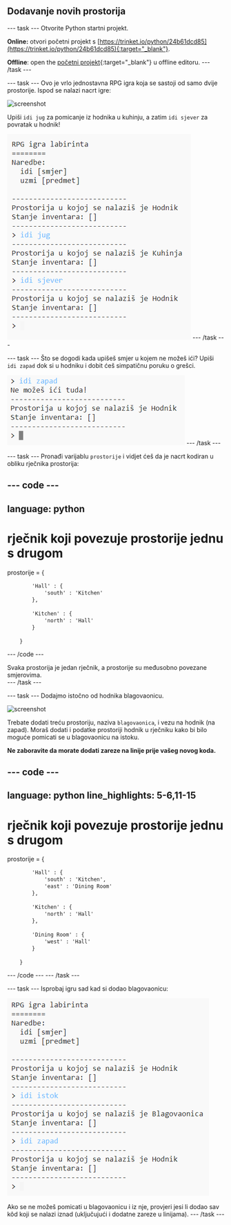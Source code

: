 ## Dodavanje novih prostorija

--- task --- Otvorite Python startni projekt.

**Online:** otvori početni projekt s [https://trinket.io/python/24b61dcd85](https://trinket.io/python/24b61dcd85){:target="_blank"}.

**Offline**: open the [početni projekt](https://rpf.io/p/hr-HR/rpg-go){:target="_blank"} u offline editoru. --- /task ---

--- task --- Ovo je vrlo jednostavna RPG igra koja se sastoji od samo dvije prostorije. Ispod se nalazi nacrt igre:

![screenshot](images/rpg-map1.png)

Upiši `idi jug` za pomicanje iz hodnika u kuhinju, a zatim `idi sjever` za povratak u hodnik!

![screenshot](images/rpg-controls.png) --- /task ---

--- task --- Što se dogodi kada upišeš smjer u kojem ne možeš ići? Upiši `idi zapad` dok si u hodniku i dobit ćeš simpatičnu poruku o grešci.

![screenshot](images/rpg-error.png) --- /task ---

--- task --- Pronađi varijablu `prostorije` i vidjet ćeš da je nacrt kodiran u obliku rječnika prostorija:

--- code ---
---
language: python
---
# rječnik koji povezuje prostorije jednu s drugom

prostorije = {

            'Hall' : {
                'south' : 'Kitchen'
            },
    
            'Kitchen' : {
                'north' : 'Hall'
            }
    
        }
    

--- /code ---

Svaka prostorija je jedan rječnik, a prostorije su međusobno povezane smjerovima.  
--- /task ---

--- task --- Dodajmo istočno od hodnika blagovaonicu.

![screenshot](images/rpg-dining.png)

Trebate dodati treću prostoriju, naziva `blagovaonica`, i vezu na hodnik (na zapad). Moraš dodati i podatke prostoriji hodnik u rječniku kako bi bilo moguće pomicati se u blagovaonicu na istoku.

**Ne zaboravite da morate dodati zareze na linije prije vašeg novog koda.**

--- code ---
---
language: python
line_highlights: 5-6,11-15
---

# rječnik koji povezuje prostorije jednu s drugom
prostorije = {

            'Hall' : {
                'south' : 'Kitchen',
                'east' : 'Dining Room'
            },
    
            'Kitchen' : {
                'north' : 'Hall'
            },
    
            'Dining Room' : {
                'west' : 'Hall'
            }
    
        }
    

--- /code --- 
--- /task ---

--- task --- Isprobaj igru sad kad si dodao blagovaonicu:

![snimka zaslona](images/rpg-dining-test.png)

Ako se ne možeš pomicati u blagovaonicu i iz nje, provjeri jesi li dodao sav kôd koji se nalazi iznad (uključujući i dodatne zareze u linijama). --- /task ---
